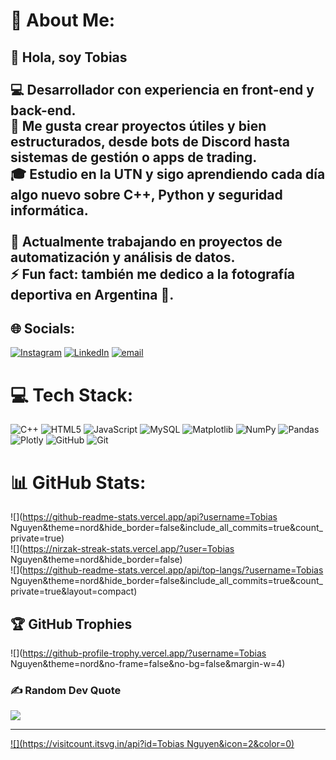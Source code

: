 # 💫 About Me:
## 👋 Hola, soy Tobias<br><br>💻 Desarrollador con experiencia en **front-end y back-end**.  <br>🚀 Me gusta crear proyectos útiles y bien estructurados, desde **bots de Discord** hasta **sistemas de gestión** o **apps de trading**.  <br>🎓 Estudio en la **UTN** y sigo aprendiendo cada día algo nuevo sobre **C++**, **Python** y **seguridad informática**.  <br><br>🌱 Actualmente trabajando en proyectos de automatización y análisis de datos.  <br>⚡ Fun fact: también me dedico a la **fotografía deportiva** en Argentina 📸.<br>


## 🌐 Socials:
[![Instagram](https://img.shields.io/badge/Instagram-%23E4405F.svg?logo=Instagram&logoColor=white)](https://instagram.com/n.tobii) [![LinkedIn](https://img.shields.io/badge/LinkedIn-%230077B5.svg?logo=linkedin&logoColor=white)](https://linkedin.com/in/https://www.linkedin.com/in/tobias-marcelo-nguyen-61496521b/) [![email](https://img.shields.io/badge/Email-D14836?logo=gmail&logoColor=white)](mailto:dinoliu570@gmail.com) 

# 💻 Tech Stack:
![C++](https://img.shields.io/badge/c++-%2300599C.svg?style=for-the-badge&logo=c%2B%2B&logoColor=white) ![HTML5](https://img.shields.io/badge/html5-%23E34F26.svg?style=for-the-badge&logo=html5&logoColor=white) ![JavaScript](https://img.shields.io/badge/javascript-%23323330.svg?style=for-the-badge&logo=javascript&logoColor=%23F7DF1E) ![MySQL](https://img.shields.io/badge/mysql-4479A1.svg?style=for-the-badge&logo=mysql&logoColor=white) ![Matplotlib](https://img.shields.io/badge/Matplotlib-%23ffffff.svg?style=for-the-badge&logo=Matplotlib&logoColor=black) ![NumPy](https://img.shields.io/badge/numpy-%23013243.svg?style=for-the-badge&logo=numpy&logoColor=white) ![Pandas](https://img.shields.io/badge/pandas-%23150458.svg?style=for-the-badge&logo=pandas&logoColor=white) ![Plotly](https://img.shields.io/badge/Plotly-%233F4F75.svg?style=for-the-badge&logo=plotly&logoColor=white) ![GitHub](https://img.shields.io/badge/github-%23121011.svg?style=for-the-badge&logo=github&logoColor=white) ![Git](https://img.shields.io/badge/git-%23F05033.svg?style=for-the-badge&logo=git&logoColor=white)
# 📊 GitHub Stats:
![](https://github-readme-stats.vercel.app/api?username=Tobias Nguyen&theme=nord&hide_border=false&include_all_commits=true&count_private=true)<br/>
![](https://nirzak-streak-stats.vercel.app/?user=Tobias Nguyen&theme=nord&hide_border=false)<br/>
![](https://github-readme-stats.vercel.app/api/top-langs/?username=Tobias Nguyen&theme=nord&hide_border=false&include_all_commits=true&count_private=true&layout=compact)

## 🏆 GitHub Trophies
![](https://github-profile-trophy.vercel.app/?username=Tobias Nguyen&theme=nord&no-frame=false&no-bg=false&margin-w=4)

### ✍️ Random Dev Quote
![](https://quotes-github-readme.vercel.app/api?type=horizontal&theme=radical)

---
[![](https://visitcount.itsvg.in/api?id=Tobias Nguyen&icon=2&color=0)](https://visitcount.itsvg.in)

<!-- Proudly created with GPRM ( https://gprm.itsvg.in ) -->

